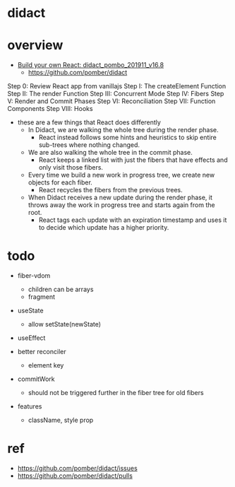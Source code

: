# didact

# overview

- [Build your own React: didact_pombo_201911_v16.8](https://pomb.us/build-your-own-react/)
  - https://github.com/pomber/didact

Step 0: Review React app from vanillajs
Step I: The createElement Function
Step II: The render Function
Step III: Concurrent Mode
Step IV: Fibers
Step V: Render and Commit Phases
Step VI: Reconciliation
Step VII: Function Components
Step VIII: Hooks

- these are a few things that React does differently
  - In Didact, we are walking the whole tree during the render phase. 
    - React instead follows some hints and heuristics to skip entire sub-trees where nothing changed.
  - We are also walking the whole tree in the commit phase. 
    - React keeps a linked list with just the fibers that have effects and only visit those fibers.
  - Every time we build a new work in progress tree, we create new objects for each fiber. 
    - React recycles the fibers from the previous trees.
  - When Didact receives a new update during the render phase, it throws away the work in progress tree and starts again from the root. 
    - React tags each update with an expiration timestamp and uses it to decide which update has a higher priority.
# todo
- fiber-vdom
  - children can be arrays
  - fragment

- useState
  - allow setState(newState)

- useEffect

- better reconciler
  - element key

- commitWork
  - should not be triggered further in the fiber tree for old fibers

- features
  - className, style prop
# ref
- https://github.com/pomber/didact/issues
- https://github.com/pomber/didact/pulls
